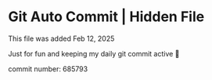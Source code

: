 # Git Auto Commit | Hidden File

This file was added Feb 12, 2025

Just for fun and keeping my daily git commit active 🤪

commit number: 685793
